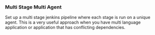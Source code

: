 ### Multi Stage Multi Agent

Set up a multi stage jenkins pipeline where each stage is run on a unique agent. This is a very useful approach when you have multi language application or application that has conflicting dependencies.